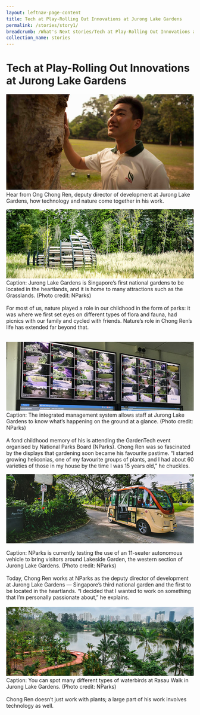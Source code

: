 ```yaml
---
layout: leftnav-page-content
title: Tech at Play-Rolling Out Innovations at Jurong Lake Gardens
permalink: /stories/story1/
breadcrumb: /What's Next stories/Tech at Play-Rolling Out Innovations at Jurong Lake Gardens
collection_name: stories
---
```

# <b>Tech at Play-Rolling Out Innovations at Jurong Lake Gardens</b>
![Nparks1](/images/s1.1.jpg)
<br>
Hear from Ong Chong Ren, deputy director of development at Jurong Lake Gardens, how technology and nature come together in his work.
<br>

![Nparks2](/images/s1.2.jpg)
<br>
Caption: Jurong Lake Gardens is Singapore’s first national gardens to be located in the heartlands, and it is home to many attractions such as the Grasslands. (Photo credit: NParks)
<br>
<br>
For most of us, nature played a role in our childhood in the form of parks: it was where we first set eyes on different types of flora and fauna, had picnics with our family and cycled with friends. Nature’s role in Chong Ren’s life has extended far beyond that.  
<br>

![Nparks3](/images/s1.3.jpg)
<br>
Caption: The integrated management system allows staff at Jurong Lake Gardens to know what’s happening on the ground at a glance. (Photo credit: NParks) 
<br>
<br>
A fond childhood memory of his is attending the GardenTech event organised by National Parks Board (NParks). Chong Ren was so fascinated by the displays that gardening soon became his favourite pastime. “I started growing heliconias, one of my favourite groups of plants, and I had about 60 varieties of those in my house by the time I was 15 years old,” he chuckles.
<br>

![Nparks4](/images/s1.4.jpg)
<br>

Caption: NParks is currently testing the use of an 11-seater autonomous vehicle to bring visitors around Lakeside Garden, the western section of Jurong Lake Gardens. (Photo credit: NParks)
<br>
<br>
Today, Chong Ren works at NParks as the deputy director of development at Jurong Lake Gardens — Singapore’s third national garden and the first to be located in the heartlands. “I decided that I wanted to work on something that I’m personally passionate about,” he explains.
<br>
<br>
![Nparks1](/images/s1.5.jpg)
<br>
Caption: You can spot many different types of waterbirds at Rasau Walk in Jurong Lake Gardens. (Photo credit: NParks)
<br>
<br>
Chong Ren doesn’t just work with plants; a large part of his work involves technology as well.
